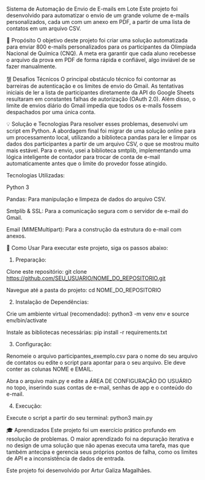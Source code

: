 Sistema de Automação de Envio de E-mails em Lote
Este projeto foi desenvolvido para automatizar o envio de um grande volume de e-mails personalizados, cada um com um anexo em PDF, a partir de uma lista de contatos em um arquivo CSV.

🎯 Propósito
O objetivo deste projeto foi criar uma solução automatizada para enviar 800 e-mails personalizados para os participantes da Olimpíada Nacional de Química (CNQ). A meta era garantir que cada aluno recebesse o arquivo da prova em PDF de forma rápida e confiável, algo inviável de se fazer manualmente.

챌 Desafios Técnicos
O principal obstáculo técnico foi contornar as barreiras de autenticação e os limites de envio do Gmail. As tentativas iniciais de ler a lista de participantes diretamente da API do Google Sheets resultaram em constantes falhas de autorização (OAuth 2.0). Além disso, o limite de envios diário do Gmail impedia que todos os e-mails fossem despachados por uma única conta.

💡 Solução e Tecnologias
Para resolver esses problemas, desenvolvi um script em Python. A abordagem final foi migrar de uma solução online para um processamento local, utilizando a biblioteca pandas para ler e limpar os dados dos participantes a partir de um arquivo CSV, o que se mostrou muito mais estável. Para o envio, usei a biblioteca smtplib, implementando uma lógica inteligente de contador para trocar de conta de e-mail automaticamente antes que o limite do provedor fosse atingido.

Tecnologias Utilizadas:

Python 3

Pandas: Para manipulação e limpeza de dados do arquivo CSV.

Smtplib & SSL: Para a comunicação segura com o servidor de e-mail do Gmail.

Email (MIMEMultipart): Para a construção da estrutura do e-mail com anexos.

🚀 Como Usar
Para executar este projeto, siga os passos abaixo:

1. Preparação:

Clone este repositório: git clone https://github.com/SEU_USUARIO/NOME_DO_REPOSITORIO.git

Navegue até a pasta do projeto: cd NOME_DO_REPOSITORIO

2. Instalação de Dependências:

Crie um ambiente virtual (recomendado): python3 -m venv env e source env/bin/activate

Instale as bibliotecas necessárias: pip install -r requirements.txt

3. Configuração:

Renomeie o arquivo participantes_exemplo.csv para o nome do seu arquivo de contatos ou edite o script para apontar para o seu arquivo. Ele deve conter as colunas NOME e EMAIL.

Abra o arquivo main.py e edite a ÁREA DE CONFIGURAÇÃO DO USUÁRIO no topo, inserindo suas contas de e-mail, senhas de app e o conteúdo do e-mail.

4. Execução:

Execute o script a partir do seu terminal: python3 main.py

🎓 Aprendizados
Este projeto foi um exercício prático profundo em resolução de problemas. O maior aprendizado foi na depuração iterativa e no design de uma solução que não apenas executa uma tarefa, mas que também antecipa e gerencia seus próprios pontos de falha, como os limites de API e a inconsistência de dados de entrada.

Este projeto foi desenvolvido por Artur Galiza Magalhães.

